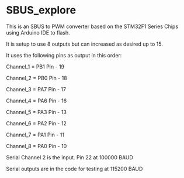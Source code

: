 # SBUS_explore
This is an SBUS to PWM converter based on the STM32F1 Series Chips using Arduino IDE to flash. 

It is setup to use 8 outputs but can increased as desired up to 15.

It uses the following pins as output in this order:

Channel_1 = PB1   Pin - 19

Channel_2 = PB0   Pin - 18

Channel_3 = PA7   Pin - 17

Channel_4 = PA6   Pin - 16

Channel_5 = PA3   Pin - 13

Channel_6 = PA2   Pin - 12

Channel_7 = PA1   Pin - 11

Channel_8 = PA0   Pin - 10

Serial Channel 2 is the input. Pin 22 at 100000 BAUD

Serial outputs are in the code for testing at 115200 BAUD



